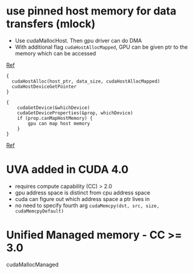 
# use pinned host memory for data transfers (mlock)

* Use cudaMallocHost.  Then gpu driver can do DMA
* With additional flag `cudaHostAllocMapped`, GPU can be given ptr to the memory which can be accessed

[Ref](https://gist.github.com/alphaville/4d45a0d5103793e36558#file-zero_copy-cu)

```
{
  cudaHostAlloc(host_ptr, data_size, cudaHostAllocMapped)
  cudaHostDeviceGetPointer
}
```


```
{
    cudaGetDevice(&whichDevice)
    cudaGetDeviceProperties(&prop, whichDevice)
    if (prop.canMapHostMemory) {
        gpu can map host memory
    }
}
```

[Ref](http://courses.cms.caltech.edu/cs179/2015_lectures/cs179_2015_lec13.pdf)

# UVA added in CUDA 4.0 

* requires compute capability (CC) > 2.0
* gpu address space is distinct from cpu address space
* cuda can figure out which address space a ptr lives in
* no need to specify fourth arg 
`cudaMemcpy(dst, src, size, cudaMemcpyDefault)`

# Unified Managed memory - CC >= 3.0

cudaMallocManaged

